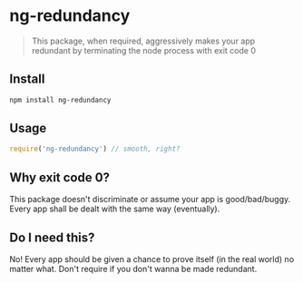 # ng-redundancy
> This package, when required, aggressively makes your app redundant by terminating the node process with exit code 0

## Install
```bash
npm install ng-redundancy
```

## Usage
```javascript
require('ng-redundancy') // smooth, right?
```

## Why exit code 0?
This package doesn't discriminate or assume your app is good/bad/buggy. Every app shall be dealt with the same way (eventually).

## Do I need this?
No! Every app should be given a chance to prove itself (in the real world) no matter what. Don't require if you don't wanna be made redundant.

